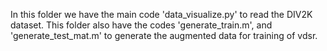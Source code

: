 In this folder we have the main code 'data_visualize.py' to read the DIV2K dataset. 
This folder also have the codes 'generate_train.m', and 'generate_test_mat.m' to generate the augmented data for training of vdsr.
